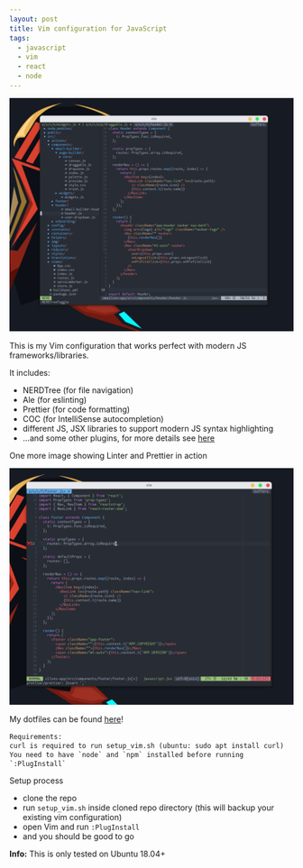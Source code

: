 ```yaml
---
layout: post
title: Vim configuration for JavaScript
tags:
  - javascript
  - vim
  - react
  - node
---
```


![VimConfig](/images/posts/vim_config.jpg)

This is my Vim configuration that works perfect with modern JS frameworks/libraries. 

It includes:

- NERDTree (for file navigation)
- Ale (for eslinting) 
- Prettier (for code formatting) 
- COC (for IntelliSense autocompletion) 
- different JS, JSX libraries to support modern JS syntax highlighting 
- ...and some other plugins, for more details see [here](https://github.com/nedzadk/dotfiles)

One more image showing Linter and Prettier in action

![VimConfig](/images/posts/vim_config2.jpg)


My dotfiles can be found [here](https://github.com/nedzadk/dotfiles)! 

```
Requirements:
curl is required to run setup_vim.sh (ubuntu: sudo apt install curl)
You need to have `node` and `npm` installed before running `:PlugInstall`
```
Setup process
- clone the repo 
- run `setup_vim.sh` inside cloned repo directory (this will backup your existing vim configuration)
- open Vim and run `:PlugInstall`
- and you should be good to go

**Info:** This is only tested on Ubuntu 18.04+
